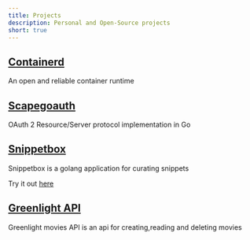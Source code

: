 ```yaml
---
title: Projects
description: Personal and Open-Source projects
short: true
---
```


## [Containerd](https://github.com/containerd/containerd)
An open and reliable container runtime

## [Scapegoauth](https://github.com/aitumik/scapegoauth)
OAuth 2 Resource/Server protocol implementation in Go

## [Snippetbox](https://github.com/aitumik/snippetbox)
Snippetbox is a golang application for curating snippets

Try it out [here](https://aitumik-snippetbox.fly.dev/)

## [Greenlight API](https://github.com/aitumik/greenlight)
Greenlight movies API is an api for creating,reading and deleting movies